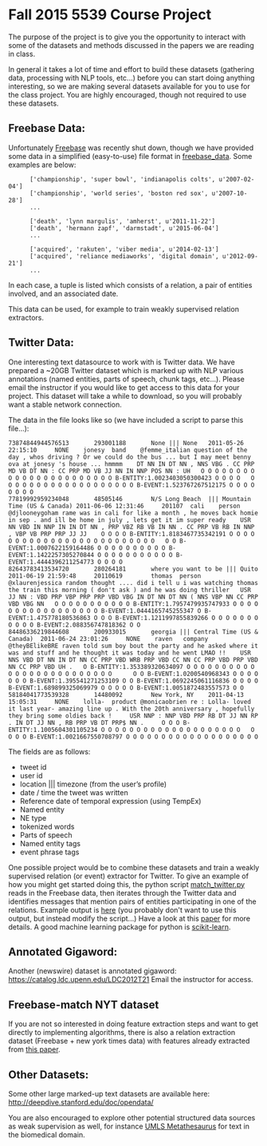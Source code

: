 Fall 2015 5539 Course Project
=====================

The purpose of the project is to give you the opportunity to interact with some of the datasets and methods discussed in the papers we are reading in class.

In general it takes a lot of time and effort to build these datasets (gathering data, processing with NLP tools, etc...) before you can start doing anything interesting, so we are making several datasets available for you to use for the class project.  You are highly encouraged, though not required to use these datasets.

Freebase Data:
--------------

Unfortunately <a href='https://www.freebase.com/'>Freebase</a> was recently shut down, though we have provided some data in a simplified (easy-to-use) file format in <a href='freebase_data'>freebase_data</a>.  Some examples are below:

	      ['championship', 'super bowl', 'indianapolis colts', u'2007-02-04']
	      ['championship', 'world series', 'boston red sox', u'2007-10-28']
	      ...

	      ['death', 'lynn margulis', 'amherst', u'2011-11-22']
	      ['death', 'hermann zapf', 'darmstadt', u'2015-06-04']
	      ...

	      ['acquired', 'rakuten', 'viber media', u'2014-02-13']
	      ['acquired', 'reliance mediaworks', 'digital domain', u'2012-09-21']
	      ...

In each case, a tuple is listed which consists of a relation, a pair of entities involved, and an associated date.

This data can be used, for example to train weakly supervised relation extractors.

Twitter Data:
--------------

One interesting text datasource to work with is Twitter data.  We have prepared a ~20GB Twitter dataset which is marked up with NLP various annotations (named entities, parts of speech, chunk tags, etc...).
Please email the instructor if you would like to get access to this data for your project.  This dataset will take a while to download, so you will probably want a stable network connection.

The data in the file looks like so (we have included a script to parse this file...):

	73874844944576513       293001188       None ||| None   2011-05-26 22:15:10     NONE    jonesy  band    @femme_italian question of the day , whos driving ? Or we could do the bus ... but I may meet benny ova at jonesy 's house ... hmmmm    DT NN IN DT NN , NNS VBG . CC PRP MD VB DT NN : CC PRP MD VB JJ NN IN NNP POS NN : UH   O O O O O O O O O O O O O O O O O O O O O O O B-ENTITY:1.0023403050300423 O O O O   O O O O O O O O O O O O O O O O O O O B-EVENT:1.523767267512175 O O O O O O O O
	77819992959234048       48505146        N/S Long Beach  ||| Mountain Time (US & Canada) 2011-06-06 12:31:46     201107  cali    person  @djlooneygoham rame was in cali for like a month , he moves back homie in sep . and ill be home in july , lets get it im super ready    USR NN VBD IN NNP IN IN DT NN , PRP VBZ RB VB IN NN . CC PRP VB RB IN NNP , VBP VB PRP PRP JJ JJ    O O O O B-ENTITY:1.8183467735342191 O O O O O O O O O O O O O O O O O O O O O O O O O   O O B-EVENT:1.0007622159164486 O O O O O O O O O O B-EVENT:1.1422257305270844 O O O O O O O O O O O B-EVENT:1.4444396211254773 O O O O
	82643783413534720       280264181       where you want to be ||| Quito  2011-06-19 21:59:48     20110619        thomas  person  @xlaurenjessica random thought .... did i tell u i was watching thomas the train this morning ( don't ask ) and he was doing thriller   USR JJ NN : VBD PRP VBP PRP PRP VBD VBG IN DT NN DT NN ( NNS VBP NN CC PRP VBD VBG NN   O O O O O O O O O O O B-ENTITY:1.7957479935747933 O O O O O O O O O O O O O O O O O B-EVENT:1.0444165745255347 O B-EVENT:1.475778180536863 O O O B-EVENT:1.1211997855839266 O O O O O O O O O O O B-EVENT:2.088356747818362 O O
	84486336219844608       200933015       georgia ||| Central Time (US & Canada)  2011-06-24 23:01:26     NONE    raven   company @theyBElikeBRE raven told sum boy bout the party and he asked where it was and stuff and he thought it was today and he went LMAO !!    USR NNS VBD DT NN IN DT NN CC PRP VBD WRB PRP VBD CC NN CC PRP VBD PRP VBD NN CC PRP VBD UH .   O B-ENTITY:1.353389320634097 O O O O O O O O O O O O O O O O O O O O O O O O O      O O B-EVENT:1.0200540968343 O O O O O O O B-EVENT:1.395541271253109 O O B-EVENT:1.0692245061116836 O O O O B-EVENT:1.689899325069979 O O O O O B-EVENT:1.0051872483557573 O O
	58184041773539328       14480092        New York, NY    2011-04-13 15:05:31     NONE    lolla-  product @monicaobrien re : Lolla- loved it last year- amazing line up . With the 20th anniversary , hopefully they bring some oldies back !     USR NNP : NNP VBD PRP RB DT JJ NN RP . IN DT JJ NN , RB PRP VB DT PRP$ NN .     O O O B-ENTITY:1.1005604301105234 O O O O O O O O O O O O O O O O O O O O   O O O O B-EVENT:1.0021667550708797 O O O O O O O O O O O O O O O O O O O

The fields are as follows:

* tweet id
* user id
* location ||| timezone (from the user’s profile)
* date / time the tweet was written
* Reference date of temporal expression (using TempEx)
* Named entity
* NE type
* tokenized words
* Parts of speech
* Named entity tags
* event phrase tags


One possible project would be to combine these datasets and train a weakly supervised relation (or event) extractor for Twitter.  To give an example of how you might get started doing this, the python script
<a href='match_twitter.py'>match_twitter.py</a> reads in the Freebase data, then iterates through the Twitter data and identifies messages that mention pairs of entities participating in one of the relations.
Example output is <a href='sample_matches'>here</a> (you probably don't want to use this output, but instead modify the script...)
Have a look at this <a href='http://web.stanford.edu/~jurafsky/mintz.pdf'>paper</a> for more details.  A good machine learning package for python is <a href='http://scikit-learn.org/stable/'>scikit-learn</a>.

Annotated Gigaword:
-------------------

Another (newswire) dataset is annotated gigaword: https://catalog.ldc.upenn.edu/LDC2012T21
Email the instructor for access.

Freebase-match NYT dataset
-------------------

If you are not so interested in doing feature extraction steps and want to get directly to implementing algorithms, there is also a relation extraction dataset (Freebase + new york times data) with features already extracted from <a href='http://people.cs.umass.edu/~lmyao/papers/riedel10modeling.pdf'>this paper</a>.

Other Datasets:
----------------------------------

Some other large marked-up text datasets are available here: http://deepdive.stanford.edu/doc/opendata/

You are also encouraged to explore other potential structured data sources as weak supervision as well, for instance <a href='https://www.nlm.nih.gov/research/umls/knowledge_sources/metathesaurus/'>UMLS Metathesaurus</a> for text in the biomedical domain.
